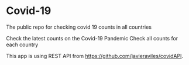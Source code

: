 # Covid-19
The public repo for checking covid 19 counts in all countries

Check the latest counts on the Covid-19 Pandemic
Check all counts for each country


This app is using REST API from https://github.com/javieraviles/covidAPI.
